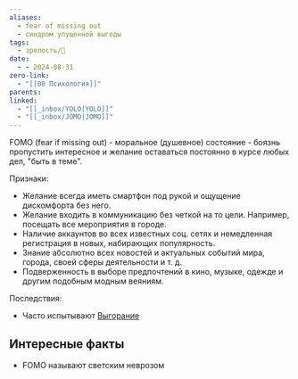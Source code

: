 ```yaml
---
aliases:
  - fear of missing out
  - синдром упущенной выгоды
tags:
  - зрелость/🌱
date:
  - - 2024-08-31
zero-link:
  - "[[00 Психология]]"
parents: 
linked:
  - "[[_inbox/YOLO|YOLO]]"
  - "[[_inbox/JOMO|JOMO]]"
---
```

FOMO (fear if missing out) - моральное (душевное) состояние - боязнь пропустить интересное и желание оставаться постоянно в курсе любых дел, "быть в теме".

Признаки:
- Желание всегда иметь смартфон под рукой и ощущение дискомфорта без него.
- Желание входить в коммуникацию без четкой на то цели. Например, посещать все мероприятия в городе.
- Наличие аккаунтов во всех известных соц. сетях и немедленная регистрация в новых, набирающих популярность.
- Знание абсолютно всех новостей и актуальных событий мира, города, своей сферы деятельности и т. д.
- Подверженность в выборе предпочтений в кино, музыке, одежде и другим подобным модным веяниям.

Последствия:
- Часто испытывают [Выгорание](knowledge/health/болезни/Выгорание.md)
## Интересные факты
- FOMO называют светским неврозом